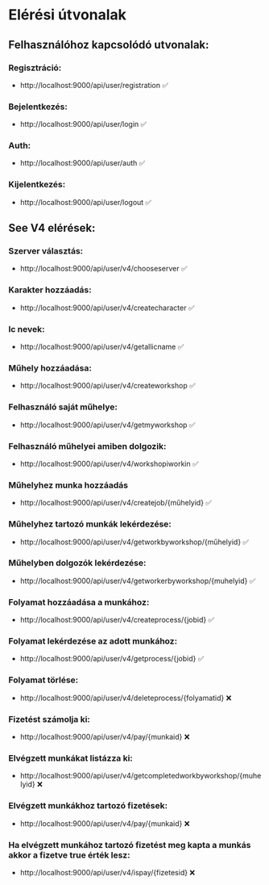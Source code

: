 # Elérési útvonalak

## Felhasználóhoz kapcsolódó utvonalak:

### Regisztráció:

* http://localhost:9000/api/user/registration :white_check_mark:

### Bejelentkezés:

* http://localhost:9000/api/user/login :white_check_mark:

### Auth:

* http://localhost:9000/api/user/auth :white_check_mark:

### Kijelentkezés:

* http://localhost:9000/api/user/logout :white_check_mark:


## See V4 elérések:

### Szerver választás:

* http://localhost:9000/api/user/v4/chooseserver :white_check_mark:

### Karakter hozzáadás:

* http://localhost:9000/api/user/v4/createcharacter :white_check_mark:

### Ic nevek:

* http://localhost:9000/api/user/v4/getallicname :white_check_mark:

### Műhely hozzáadása:

* http://localhost:9000/api/user/v4/createworkshop :white_check_mark:

### Felhasználó saját műhelye:

* http://localhost:9000/api/user/v4/getmyworkshop :white_check_mark:

### Felhasználó műhelyei amiben dolgozik:

* http://localhost:9000/api/user/v4/workshopiworkin :white_check_mark:

### Műhelyhez munka hozzáadás

* http://localhost:9000/api/user/v4/createjob/{műhelyid} :white_check_mark:

### Műhelyhez tartozó munkák lekérdezése:

* http://localhost:9000/api/user/v4/getworkbyworkshop/{műhelyid} :white_check_mark:

### Műhelyben dolgozók lekérdezése:

* http://localhost:9000/api/user/v4/getworkerbyworkshop/{muhelyid} :white_check_mark:

### Folyamat hozzáadása a munkához:

* http://localhost:9000/api/user/v4/createprocess/{jobid} :white_check_mark:

### Folyamat lekérdezése az adott munkához:

* http://localhost:9000/api/user/v4/getprocess/{jobid} :white_check_mark:

### Folyamat törlése:

* http://localhost:9000/api/user/v4/deleteprocess/{folyamatid} :x:

### Fizetést számolja ki:

* http://localhost:9000/api/user/v4/pay/{munkaid} :x:

### Elvégzett munkákat listázza ki:

* http://localhost:9000/api/user/v4/getcompletedworkbyworkshop/{muhelyid} :x:

### Elvégzett munkákhoz tartozó fizetések:

* http://localhost:9000/api/user/v4/pay/{munkaid} :x:

### Ha elvégzett munkához tartozó fizetést meg kapta a munkás akkor a fizetve true érték lesz:

* http://localhost:9000/api/user/v4/ispay/{fizetesid} :x:
